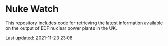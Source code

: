 # Nuke Watch

This repository includes code for retrieving the latest information available on the output of EDF nuclear power plants in the UK.

Last updated: 2021-11-23 23:08